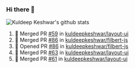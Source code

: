 ### Hi there 👋

<!--
**kuldeepkeshwar/kuldeepkeshwar** is a ✨ _special_ ✨ repository because its `README.md` (this file) appears on your GitHub profile.

Here are some ideas to get you started:

- 🔭 I’m currently working on ...
- 🌱 I’m currently learning ...
- 👯 I’m looking to collaborate on ...
- 🤔 I’m looking for help with ...
- 💬 Ask me about ...
- 📫 How to reach me: ...
- 😄 Pronouns: ...
- ⚡ Fun fact: ...
-->
![Kuldeep Keshwar's github stats](https://github-readme-stats.vercel.app/api?username=kuldeepkeshwar&show_icons=true)

<!--START_SECTION:activity-->
1. 🎉 Merged PR [#59](https://github.com//kuldeepkeshwar/layout-ui/pull/59) in [kuldeepkeshwar/layout-ui](https://github.com//kuldeepkeshwar/layout-ui)
2. 🎉 Merged PR [#86](https://github.com//kuldeepkeshwar/filbert-js/pull/86) in [kuldeepkeshwar/filbert-js](https://github.com//kuldeepkeshwar/filbert-js)
3. 💪 Opened PR [#86](https://github.com//kuldeepkeshwar/filbert-js/pull/86) in [kuldeepkeshwar/filbert-js](https://github.com//kuldeepkeshwar/filbert-js)
4. 🎉 Merged PR [#63](https://github.com//kuldeepkeshwar/layout-ui/pull/63) in [kuldeepkeshwar/layout-ui](https://github.com//kuldeepkeshwar/layout-ui)
5. 🎉 Merged PR [#61](https://github.com//kuldeepkeshwar/layout-ui/pull/61) in [kuldeepkeshwar/layout-ui](https://github.com//kuldeepkeshwar/layout-ui)
<!--END_SECTION:activity-->
